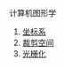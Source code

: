 
计算机图形学

1. [坐标系](coordinate_system/index.md)
2. [裁剪空间](clip_space/index.md)
3. [光栅化](rasterization/index.md)
